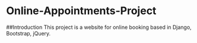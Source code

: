 # Online-Appointments-Project
##Introduction
This project is a website for online booking based in Django, Bootstrap, jQuery.

